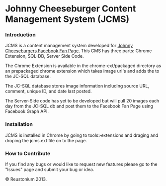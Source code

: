 # Johnny Cheeseburger Content Management System (JCMS) #
### Introduction ###
JCMS is a content management system developed for [Johnny Cheeseburgers Facebook Fan Page.](http://www.facebook.com/johnnycheeseburger)  This CMS has three parts: Chrome Extension, SQL-DB, Server Side Code.

The Chrome Extension is available in the chrome-ext/packaged directory as an prepackaged chrome extension which takes image url's and adds the to the JC-SQL database.

The JC-SQL database stores image information including source URL, comment, unique ID, and date last posted.

The Server-Side code has yet to be developed but will pull 20 images each day from the JC-SQL db and post them to the Facebook Fan Page using Facebook Graph API. 
### Installation ###
JCMS is installed in Chrome by going to tools>extensions and draging and droping the jcms.ext file on to the page.
### How to Contribute ###
If you find any bugs or would like to request new features please go to the "Issues" page and submit your bug or idea.

© Reustonium 2013.